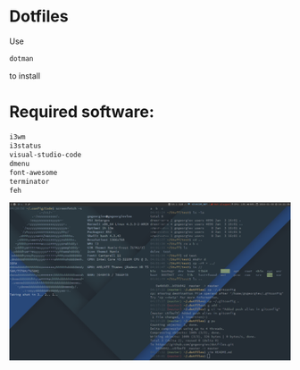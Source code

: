 # Dotfiles

Use
```bash
dotman
```

to install

# Required software:

```
i3wm
i3status
visual-studio-code
dmenu
font-awesome
terminator
feh
```

![alt text](https://raw.githubusercontent.com/gngeorgiev/dotfiles/master/screenshot.png "Screenshot")
